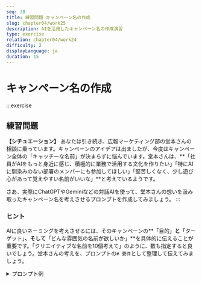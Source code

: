 ```yaml
---
seq: 38
title: 練習問題 キャンペーン名の作成
slug: chapter04/work25
description: AIを活用したキャンペーン名の作成演習
type: exercise
relation: chapter04/work24
difficulty: 2
displayLanguage: ja
duration: 15
---
```


# キャンペーン名の作成

:::exercise
## 練習問題
**【シチュエーション】**
あなたは引き続き、広報マーケティング部の堂本さんの相談に乗っています。キャンペーンのアイデアは出ましたが、今度はキャンペーン全体の「キャッチーな名前」が決まらずに悩んでいます。堂本さんは、**「社員がAIをもっと身近に感じ、積極的に業務で活用する文化を作りたい」「特にAIに馴染みのない部署のメンバーにも参加してほしい」「堅苦しくなく、少し遊び心があって覚えやすい名前がいいな」**と考えているようです。

さあ、実際にChatGPTやGeminiなどの対話AIを使って、堂本さんの想いを汲み取ったキャンペーン名を考えさせるプロンプトを作成してみましょう。
:::

### ヒント
AIに良いネーミングを考えさせるには、そのキャンペーンの**「目的」**と**「ターゲット」**、そして**「どんな雰囲気の名前が欲しいか」**を具体的に伝えることが重要です。「クリエイティブな名前を10個考えて」のように、数も指定すると良いでしょう。堂本さんの考えを、プロンプトの`# 要件`として整理して伝えてみましょう。

<details>
<summary>プロンプト例</summary>

```
あなたは、言葉のプロであるコピーライターです。
現在、当社が実施する「社内AI活用推進キャンペーン」の名称を考えています。

以下の要件を満たす、クリエイティブなキャンペーン名を10個提案してください。

# 要件
- **目的**: 社員がAIをもっと身近に感じ、積極的に業務で活用する文化を醸成する。
- **ターゲット**: 全社員（特にAIに馴染みのない部署のメンバー）
- **雰囲気**: 少し遊び心があり、堅苦しくない。覚えやすく、口ずさみやすいもの。
```

### 期待される出力例
```
承知いたしました。コピーライターとして、社員の皆様の心を掴むキャンペーン名を10案提案します。

1.  AIと、あしたの仕事。
2.  GrowthTech AI-FES (アイフェス)
3.  ハローAI、ハロー未来。
4.  となりのAIアシスタント
5.  AI活用チャレンジウィーク
6.  AI使いこなし術コンテスト
7.  AIで、仕事はもっと楽しくなる。
8.  シン・業務効率化プロジェクト
9.  AIにまかせてみよう課
10. ワクワクAI体験会
```

</details>

